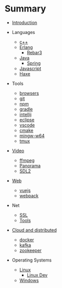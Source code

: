 
# Summary

* [Introduction](README.md)

* Languages
    * [c++](languages/c++.md)
    * [Erlang](languages/erlang.md)
        * [Rebar3](languages/erlang/rebar3.md)
    * [Java](languages/java.md)
        * [Spring](languages/java/spring.md)
    * [Javascript](languages/javascript.md)
    * [Haxe](languages/haxe.md)
* Tools
    * [browsers](tools/browsers.md)
    * [git](tools/git.md)
    * [npm](tools/npm.md)
    * [gradle](tools/gradle.md)
    * [intellij](tools/intellij.md)
    * [eclipse](tools/eclipse.md)
    * [vscode](tools/vscode.md)
    * [cmake](tools/cmake.md)
    * [mingw-w64](tools/mingw-w64.md)
    * [tmux](tools/tmux.md)
* [Video](video/video.md)
    * [ffmpeg](video/ffmpeg.md)
    * [Panorama](video/panorama.md)
    * [SDL2](video/sdl2.md)
* [Web](web/web.md)
    * [vuejs](web/vuejs.md)
    * [webpack](web/webpack.md)
* Net
    * [SSL](net/ssl_certificates.md)
    * [Tools](net/tools.md)
* [Cloud and distributed](cloud/cloud.md)
    * [docker](cloud/docker.md)
    * [kafka](cloud/kafka.md)
    * [zookeeper](cloud/zookeeper.md)
* Operating Systems
    * [Linux](operatingsystems/linux.md)
        * [Linux Dev](operatingsystems/linux-dev.md)
    * [Windows](operatingsystems/windows.md)

